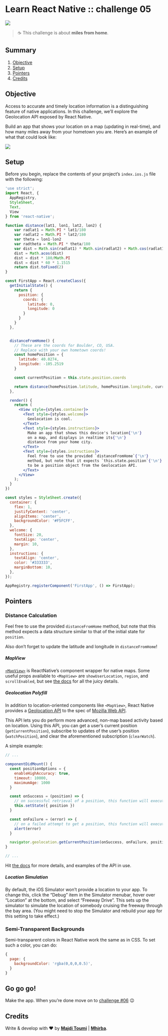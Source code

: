 # Learn React Native :: challenge 05

[![](https://img.shields.io/badge/React%20Native-v0.44-blue.svg)](https://facebook.github.io/react-native/)

> :coffee: This challenge is about **miles from home**.

## <a name='TOC'>Summary</a>

01. [Objective](#objective)
02. [Setup](#setup)
02. [Pointers](#pointers)
42. [Credits](#credits)

## <a name='objective'>Objective</a>

Access to accurate and timely location information is a distinguishing feature of native applications. In this challenge, we’ll explore the Geolocation API exposed by React Native.

Build an app that shows your location on a map (updating in real-time), and how many miles away from your hometown you are.
Here’s an example of what that could look like:

![](./assets/screen-app.png)

## <a name='setup'>Setup</a>

Before you begin, replace the contents of your project’s `index.ios.js` file with the following:

```jsx
'use strict';
import React, {
  AppRegistry,
  StyleSheet,
  Text,
  View
} from 'react-native';

function distance(lat1, lon1, lat2, lon2) {
    var radlat1 = Math.PI * lat1/180
    var radlat2 = Math.PI * lat2/180
    var theta = lon1-lon2
    var radtheta = Math.PI * theta/180
    var dist = Math.sin(radlat1) * Math.sin(radlat2) + Math.cos(radlat1) * Math.cos(radlat2) * Math.cos(radtheta);
    dist = Math.acos(dist)
    dist = dist * 180/Math.PI
    dist = dist * 60 * 1.1515
    return dist.toFixed(2)
}

const FirstApp = React.createClass({
  getInitialState() {
    return {
      position: {
        coords: {
          latitude: 0,
          longitude: 0
        }
      }
    }
  },


  distanceFromHome() {
    // These are the coords for Boulder, CO, USA.
    // Replace with your own hometown coords!
    const homePosition = {
      latitude: 40.0274,
      longitude: -105.2519
    }

    const currentPosition = this.state.position.coords

    return distance(homePosition.latitude, homePosition.longitude, currentPosition.latitude, currentPosition.longitude)
  },

  render() {
    return (
      <View style={styles.container}>
        <Text style={styles.welcome}>
          Geolocation is cool.
        </Text>
        <Text style={styles.instructions}>
          Make an app that shows this device's location{'\n'}
          on a map, and displays in realtime its{'\n'}
          distance from your home city.
        </Text>
        <Text style={styles.instructions}>
          Feel free to use the provided `distanceFromHome`{'\n'}
          method, but note that it expects `this.state.position`{'\n'}
          to be a position object from the Geolocation API.
        </Text>
      </View>
    );
  }
})

const styles = StyleSheet.create({
  container: {
    flex: 1,
    justifyContent: 'center',
    alignItems: 'center',
    backgroundColor: '#F5FCFF',
  },
  welcome: {
    fontSize: 20,
    textAlign: 'center',
    margin: 10,
  },
  instructions: {
    textAlign: 'center',
    color: '#333333',
    marginBottom: 10,
  },
});

AppRegistry.registerComponent('FirstApp', () => FirstApp);
```

## <a name='pointers'>Pointers</a>

### Distance Calculation

Feel free to use the provided `distanceFromHome` method, but note that this method expects a data structure similar to that of the initial state for `position`.

Also don’t forget to update the latitude and longitude in `distanceFromHome`!

##### MapView

[`<MapView>`](https://facebook.github.io/react-native/docs/mapview.html#content) is ReactNative’s component wrapper for native maps. Some useful props available to `<MapView>` are `showUserLocation`, `region`, and `scrollEnabled`, but see [the docs](https://facebook.github.io/react-native/docs/mapview.html#props) for all the juicy details.


##### Geolocation Polyfill

In addition to location-oriented components like `<MapView>`, React Native provides a [Geolocation API](https://facebook.github.io/react-native/docs/geolocation.html#content) to the spec of [Mozilla Web API](https://developer.mozilla.org/en-US/docs/Web/API/Geolocation).

This API lets you do perform more advanced, non-map based activity based on location.
Using this API, you can get a user’s current position (`getCurrentPosition`), subscribe to updates of the user’s position (`watchPosition`), and clear the aforementioned subscription (`clearWatch`).

A simple example:

```jsx
// ...

componentDidMount() {
  const positionOptions = {
    enableHighAccuracy: true,
    timeout: 10000,
    maximumAge: 1000
  }

  const onSuccess = (position) => {
    // on successful retrieval of a position, this function will execute
    this.setState({ position })
  }

  const onFailure = (error) => {
    // on a failed attempt to get a position, this function will execute
    alert(error)
  }

  navigator.geolocation.getCurrentPosition(onSuccess, onFailure, positionOptions)
}

// ...
```

Hit [the docs](https://facebook.github.io/react-native/docs/geolocation.html#content) for more details, and examples of the API in use.

##### Location Simulation

By default, the iOS Simulator won’t provide a location to your app. To change this, click the “Debug” item in the Simulator menubar, hover over “Location” at the bottom, and select “Freeway Drive”. This sets up the simulator to simulate the location of somebody cruising the freeway through the bay area. (You might need to stop the Simulator and rebuild your app for this setting to take effect.)

### Semi-Transparent Backgrounds

Semi-transparent colors in React Native work the same as in CSS. To set such a color, you can do:

```jsx
{
  page: {
    backgroundColor: 'rgba(0,0,0,0.5)',
  }
}
```

## <a name='gogogo'>Go go go!</a>

Make the app. When you’re done move on to [challenge #06](https://github.com/majdi/learn-react-native/tree/master/challenge-06) :wink:

## <a name='credits'>Credits</a>

Write & develop with :heart: by [**Majdi Toumi**](http://majditoumi.com) | [**Mhirba**](http://www.mhirba.com).
